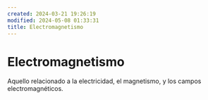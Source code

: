 ```yaml
---
created: 2024-03-21 19:26:19
modified: 2024-05-08 01:33:31
title: Electromagnetismo
---
```


# Electromagnetismo

Aquello relacionado a la electricidad, el magnetismo, y los campos electromagnéticos.
